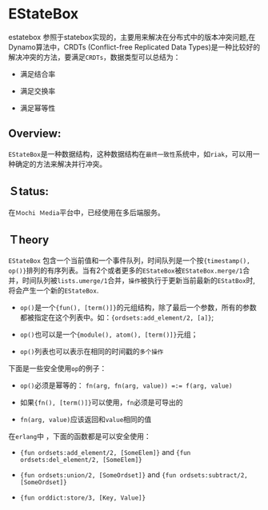 # EStateBox 

estatebox 参照于statebox实现的，主要用来解决在分布式中的版本冲突问题,在Dynamo算法中，CRDTs (Conflict-free Replicated Data Types)是一种比较好的解决冲突的方法，要满足`CRDTs`，数据类型可以总结为：

- 满足结合率

- 满足交换率

- 满足幂等性 

## Overview:

`EStateBox`是一种数据结构，这种数据结构在`最终一致性`系统中，如`riak`，可以用一种确定的方法来解决并行冲突。

## Ｓtatus:

在`Ｍochi Ｍedia`平台中，已经使用在多后端服务。

## Ｔheory

`EStateBox` 包含一个当前值和一个事件队列，时间队列是一个按`{timestamp(), op()}`排列的有序列表。当有2个或者更多的`EStateBox`被`EStateBox.merge/1`合并，时间队列被`lists.umerge/1`合并，`操作`被执行于更新当前最新的`EStatBox`时, 将会产生一个新的`EStateBox`.

- `op()`是一个`{fun(), [term()]}`的元组结构，除了最后一个参数，所有的参数都被指定在这个列表中。如：`{ordsets:add_element/2, [a]}`;

- `op()`也可以是一个`{module(), atom(), [term()]}`元组；

-  `op()`列表也可以表示在相同的时间戳的`多个操作`

下面是一些安全使用`op`的例子：

-  `op()`必须是幂等的： `fn(arg, fn(arg, value)) =:= f(arg, value)`

-  如果`{fn(), [term()]}`可以使用，`fn`必须是可导出的

- `fn(arg, value)`应该返回和`value`相同的值

在`erlang`中 ，下面的函数都是可以安全使用：
 
- `{fun ordsets:add_element/2, [SomeElem]}` and `{fun ordsets:del_element/2, [SomeElem]}`

- `{fun ordsets:union/2, [SomeOrdset]}` and `{fun ordsets:subtract/2, [SomeOrdset]}`

- `{fun orddict:store/3, [Key, Value]}`



